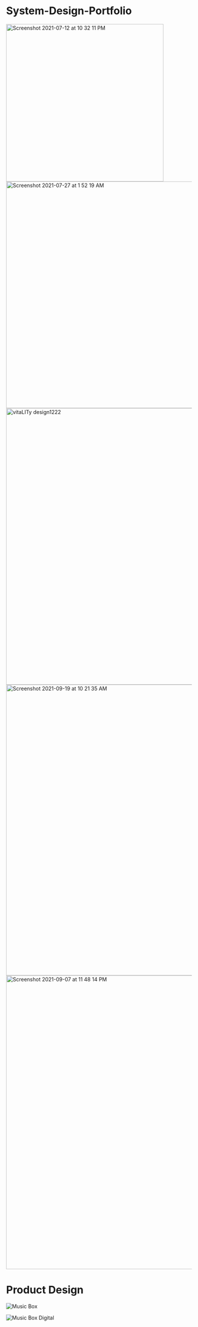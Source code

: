 # System-Design-Portfolio

<img width="427" alt="Screenshot 2021-07-12 at 10 32 11 PM" src="https://user-images.githubusercontent.com/73702692/149642753-c2fb2fe9-64aa-49e4-b3c3-5742d88b5505.png">

<img width="615" alt="Screenshot 2021-07-27 at 1 52 19 AM" src="https://user-images.githubusercontent.com/73702692/149642755-b62e9d10-0ad1-49fb-ae9f-ce22bc72ab5c.png">

<img width="750" alt="vitaLITy design1222" src="https://user-images.githubusercontent.com/73702692/149642756-f1382665-2cab-4eab-a41b-0c9dea521eee.png">

<img width="789" alt="Screenshot 2021-09-19 at 10 21 35 AM" src="https://user-images.githubusercontent.com/73702692/149642785-c0d4fc64-de28-451d-a8f2-7612771658e3.png">

<img width="797" alt="Screenshot 2021-09-07 at 11 48 14 PM" src="https://user-images.githubusercontent.com/73702692/149642759-981cfdd0-ad7b-4ce3-a9dc-ffc4b49166f3.png">


# Product Design

![Music Box](https://user-images.githubusercontent.com/73702692/149646115-393bcf67-c1d6-46a3-a07c-c0ebb0b9421f.jpg)

![Music Box Digital](https://user-images.githubusercontent.com/73702692/149646119-28bb3f34-dcc5-4597-b490-f56ee00ea11b.JPG)
